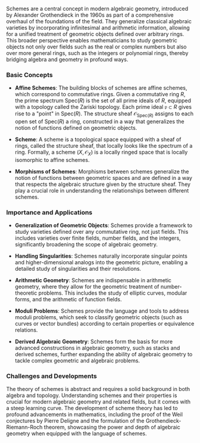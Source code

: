 Schemes are a central concept in modern algebraic geometry, introduced by Alexander Grothendieck in the 1960s as part of a comprehensive overhaul of the foundations of the field. They generalize classical algebraic varieties by incorporating infinitesimal and arithmetic information, allowing for a unified treatment of geometric objects defined over arbitrary rings. This broader perspective enables mathematicians to study geometric objects not only over fields such as the real or complex numbers but also over more general rings, such as the integers or polynomial rings, thereby bridging algebra and geometry in profound ways.

### Basic Concepts

- **Affine Schemes**: The building blocks of schemes are affine schemes, which correspond to commutative rings. Given a commutative ring $R$, the prime spectrum $\text{Spec}(R)$ is the set of all prime ideals of $R$, equipped with a topology called the Zariski topology. Each prime ideal $\mathfrak{p} \subset R$ gives rise to a "point" in $\text{Spec}(R)$. The structure sheaf $\mathcal{O}_{\text{Spec}(R)}$ assigns to each open set of $\text{Spec}(R)$ a ring, constructed in a way that generalizes the notion of functions defined on geometric objects.

- **Scheme**: A scheme is a topological space equipped with a sheaf of rings, called the structure sheaf, that locally looks like the spectrum of a ring. Formally, a scheme $(X, \mathcal{O}_X)$ is a locally ringed space that is locally isomorphic to affine schemes.

- **Morphisms of Schemes**: Morphisms between schemes generalize the notion of functions between geometric spaces and are defined in a way that respects the algebraic structure given by the structure sheaf. They play a crucial role in understanding the relationships between different schemes.

### Importance and Applications

- **Generalization of Geometric Objects**: Schemes provide a framework to study varieties defined over any commutative ring, not just fields. This includes varieties over finite fields, number fields, and the integers, significantly broadening the scope of algebraic geometry.

- **Handling Singularities**: Schemes naturally incorporate singular points and higher-dimensional analogs into the geometric picture, enabling a detailed study of singularities and their resolutions.

- **Arithmetic Geometry**: Schemes are indispensable in arithmetic geometry, where they allow for the geometric treatment of number-theoretic problems. This includes the study of elliptic curves, modular forms, and the arithmetic of function fields.

- **Moduli Problems**: Schemes provide the language and tools to address moduli problems, which seek to classify geometric objects (such as curves or vector bundles) according to certain properties or equivalence relations.

- **Derived Algebraic Geometry**: Schemes form the basis for more advanced constructions in algebraic geometry, such as stacks and derived schemes, further expanding the ability of algebraic geometry to tackle complex geometric and algebraic problems.

### Challenges and Developments

The theory of schemes is abstract and requires a solid background in both algebra and topology. Understanding schemes and their properties is crucial for modern algebraic geometry and related fields, but it comes with a steep learning curve. The development of scheme theory has led to profound advancements in mathematics, including the proof of the Weil conjectures by Pierre Deligne and the formulation of the Grothendieck-Riemann-Roch theorem, showcasing the power and depth of algebraic geometry when equipped with the language of schemes.